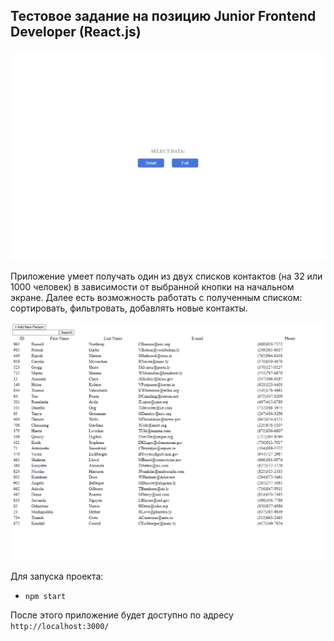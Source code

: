 ## Тестовое задание на позицию Junior Frontend Developer (React.js)

![Начальная страница](/public/contact-list-startpage.png)

Приложение умеет получать один из двух списков контактов (на 32 или 1000 человек) в зависимости от выбранной кнопки на начальном экране. Далее есть возможность работать с полученным списком: сортировать, фильтровать, добавлять новые контакты.

![Приложение в работе](/public/contact-list-app.png)

Для запуска проекта:

- `npm start`

После этого приложение будет доступно по адресу `http://localhost:3000/`
